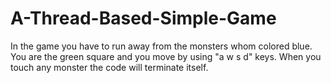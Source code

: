 # A-Thread-Based-Simple-Game
In the game you have to run away from the monsters whom colored blue. You are the green square and you move by using "a w s d"  keys. When you touch any monster the code will terminate itself.
